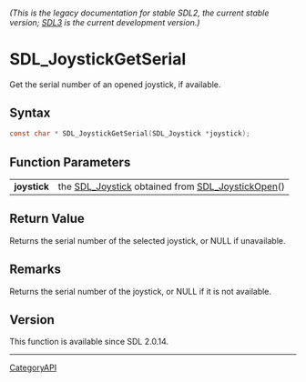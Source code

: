 ###### (This is the legacy documentation for stable SDL2, the current stable version; [SDL3](https://wiki.libsdl.org/SDL3/) is the current development version.)
# SDL_JoystickGetSerial

Get the serial number of an opened joystick, if available.

## Syntax

```c
const char * SDL_JoystickGetSerial(SDL_Joystick *joystick);

```

## Function Parameters

|                  |                                                                                       |
| ---------------- | ------------------------------------------------------------------------------------- |
| **joystick**     | the [SDL_Joystick](SDL_Joystick.md) obtained from [SDL_JoystickOpen](SDL_JoystickOpen.md)() |

## Return Value

Returns the serial number of the selected joystick, or NULL if unavailable.

## Remarks

Returns the serial number of the joystick, or NULL if it is not available.

## Version

This function is available since SDL 2.0.14.

----
[CategoryAPI](CategoryAPI.md)
